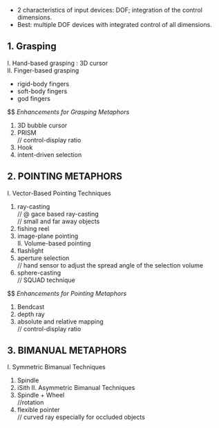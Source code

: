 - 2 characteristics of input devices: DOF; integration of the control dimensions.
- Best: multiple DOF devices with integrated control of all dimensions.
## 1. Grasping
I. Hand-based grasping : 3D cursor\
II. Finger-based grasping
- rigid-body fingers
- soft-body fingers
- god fingers

$$ *Enhancements for Grasping Metaphors*
1. 3D bubble cursor
2. PRISM\
// control-display ratio
3. Hook
4. intent-driven selection
## 2. POINTING METAPHORS
I. Vector-Based Pointing Techniques
1. ray-casting\
// @ gace based ray-casting\
// small and far away objects
2. fishing reel
3. image-plane pointing\
II. Volume-based pointing
1. flashlight
2. aperture selection\
// hand sensor to adjust the spread angle of the selection volume 
3. sphere-casting\
// SQUAD technique

$$ *Enhancements for Pointing Metaphors* 
1. Bendcast
2. depth ray
3. absolute and relative mapping\
// control-display ratio

## 3. BIMANUAL METAPHORS
I. Symmetric Bimanual Techniques
1. Spindle
2. iSith
II. Asymmetric Bimanual Techniques
1. Spindle + Wheel\
//rotation
2. flexible pointer\
// curved ray especially for occluded objects


